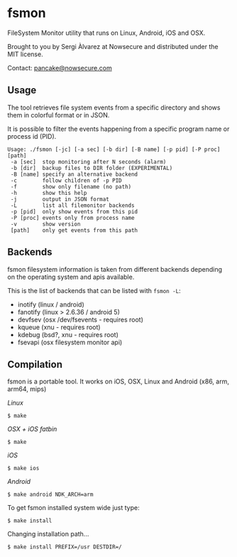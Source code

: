 fsmon
=====

FileSystem Monitor utility that runs on Linux, Android, iOS and OSX.

Brought to you by Sergi Àlvarez at Nowsecure and distributed under the MIT license.

Contact: pancake@nowsecure.com

Usage
-----

The tool retrieves file system events from a specific directory and shows them in colorful format or in JSON.

It is possible to filter the events happening from a specific program name or process id (PID).

	Usage: ./fsmon [-jc] [-a sec] [-b dir] [-B name] [-p pid] [-P proc] [path]
	 -a [sec]  stop monitoring after N seconds (alarm)
	 -b [dir]  backup files to DIR folder (EXPERIMENTAL)
	 -B [name] specify an alternative backend
	 -c        follow children of -p PID
	 -f        show only filename (no path)
	 -h        show this help
	 -j        output in JSON format
	 -L        list all filemonitor backends
	 -p [pid]  only show events from this pid
	 -P [proc] events only from process name
	 -v        show version
	 [path]    only get events from this path

Backends
--------

fsmon filesystem information is taken from different backends depending on the operating system and apis available.

This is the list of backends that can be listed with `fsmon -L`:

* inotify (linux / android)
* fanotify (linux > 2.6.36 / android 5)
* devfsev (osx /dev/fsevents - requires root)
* kqueue (xnu - requires root)
* kdebug (bsd?, xnu - requires root)
* fsevapi (osx filesystem monitor api)

Compilation
-----------

fsmon is a portable tool. It works on iOS, OSX, Linux and Android (x86, arm, arm64, mips)

*Linux*

	$ make

*OSX + iOS fatbin*

	$ make

*iOS*

	$ make ios

*Android*

	$ make android NDK_ARCH=arm

To get fsmon installed system wide just type:

	$ make install

Changing installation path...

	$ make install PREFIX=/usr DESTDIR=/
